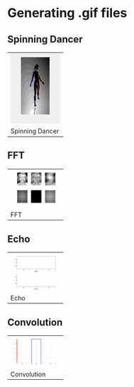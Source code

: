 # Generating .gif files

## Spinning Dancer
<table style="width:25%"; table-layout:fixed;>
  <tr>
    <td><img width="450px" src="Dancer_GIF.gif"></td>
  </tr>
  <tr>
    <td>Spinning Dancer</td>
  </tr>
</table>

## FFT
<table style="width:25%"; table-layout:fixed;>
  <tr>
    <td><img width="450px" src="FFT_GIF.gif"></td>
  </tr>
  <tr>
    <td>FFT</td>
  </tr>
</table>

## Echo
<table style="width:25%"; table-layout:fixed;>
  <tr>
    <td><img width="450px" src="Echo_GIF.gif"></td>
  </tr>
  <tr>
    <td>Echo</td>
  </tr>
</table>

## Convolution
<table style="width:25%"; table-layout:fixed;>
  <tr>
    <td><img width="450px" src="Convolution_GIF.gif"></td>
  </tr>
  <tr>
    <td>Convolution</td>
  </tr>
</table>
